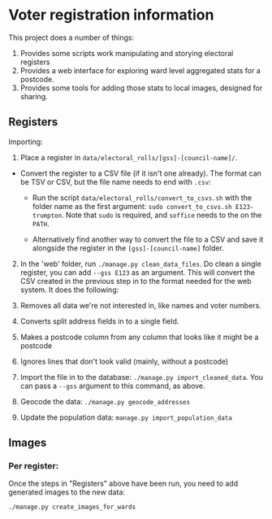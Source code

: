 # Voter registration information

This project does a number of things:

1. Provides some scripts work manipulating and storying electoral registers
2. Provides a web interface for exploring ward level aggregated stats for a postcode.
3. Provides some tools for adding those stats to local images, designed for sharing.

## Registers

Importing:

1. Place a register in `data/electoral_rolls/[gss]-[council-name]/`.
* Convert the register to a CSV file (if it isn't one already).  The format can be TSV or CSV, but the file name needs to end with `.csv`:
  * Run the script `data/electoral_rolls/convert_to_csvs.sh` with the folder name as the first argument: `sudo convert_to_csvs.sh E123-trumpton`. Note that `sudo` is required, and `soffice` needs to the on the `PATH`.

  * Alternatively find another way to convert the file to a CSV and save it alongside the register in the `[gss]-[council-name]` folder.

2. In the 'web' folder, run `./manage.py clean_data_files`.  Do clean a single register, you can add `--gss E123` as an argument. This will convert the CSV created in the previous step in to the format needed for the web system. It does the following:

  1. Removes all data we're not interested in, like names and voter numbers.
  2. Converts split address fields in to a single field.
  3. Makes a postcode column from any column that looks like it might be a postcode
  4. Ignores lines that don't look valid (mainly, without a postcode)

3. Import the file in to the database: `./manage.py import_cleaned_data`. You can pass a `--gss` argument to this command, as above.

4. Geocode the data: `./manage.py geocode_addresses`

5. Update the population data: `manage.py import_population_data`


## Images

### Per register:

Once the steps in "Registers" above have been run, you need to add generated images to the new data:

`./manage.py create_images_for_wards`
